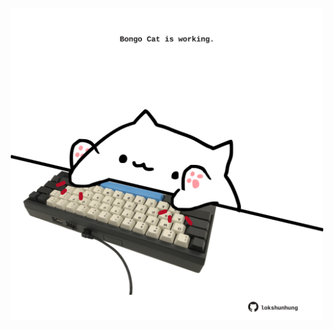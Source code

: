 <!-- built at 05/01/2024, 07:00:42 UTC -->
<p align="center">
  <img width="500" height="500" src="./ReadmeImage.svg">
</p>
